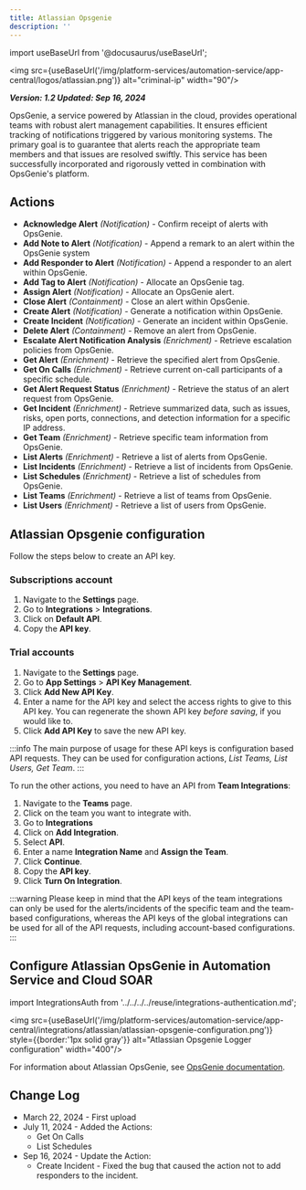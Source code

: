 ```yaml
---
title: Atlassian Opsgenie
description: ''
---
```


import useBaseUrl from '@docusaurus/useBaseUrl';

<img src={useBaseUrl('/img/platform-services/automation-service/app-central/logos/atlassian.png')} alt="criminal-ip" width="90"/>

***Version: 1.2
Updated: Sep 16, 2024***

OpsGenie, a service powered by Atlassian in the cloud, provides operational teams with robust alert management capabilities. It ensures efficient tracking of notifications triggered by various monitoring systems. The primary goal is to guarantee that alerts reach the appropriate team members and that issues are resolved swiftly. This service has been successfully incorporated and rigorously vetted in combination with OpsGenie's platform.

## Actions

* **Acknowledge Alert** *(Notification)* - Confirm receipt of alerts with OpsGenie.
* **Add Note to Alert** *(Notification)* -  Append a remark to an alert within the OpsGenie system
* **Add Responder to Alert** *(Notification)* - Append a responder to an alert within OpsGenie.
* **Add Tag to Alert** *(Notification)* - Allocate an OpsGenie tag.
* **Assign Alert** *(Notification)* - Allocate an OpsGenie alert.
* **Close Alert** *(Containment)* - Close an alert within OpsGenie.
* **Create Alert** *(Notification)* - Generate a notification within OpsGenie.
* **Create Incident** *(Notification)* - Generate an incident within OpsGenie.
* **Delete Alert** *(Containment)* - Remove an alert from OpsGenie.
* **Escalate Alert Notification Analysis** *(Enrichment)* - Retrieve escalation policies from OpsGenie.
* **Get Alert** *(Enrichment)* - Retrieve the specified alert from OpsGenie.
* **Get On Calls** *(Enrichment)* - Retrieve current on-call participants of a specific schedule.
* **Get Alert Request Status** *(Enrichment)* - Retrieve the status of an alert request from OpsGenie.
* **Get Incident** *(Enrichment)* - Retrieve summarized data, such as issues, risks, open ports, connections, and detection information for a specific IP address.
* **Get Team** *(Enrichment)* - Retrieve specific team information from OpsGenie.
* **List Alerts** *(Enrichment)* - Retrieve a list of alerts from OpsGenie.
* **List Incidents** *(Enrichment)* - Retrieve a list of incidents from OpsGenie.
* **List Schedules** *(Enrichment)* - Retrieve a list of schedules from OpsGenie.
* **List Teams** *(Enrichment)* - Retrieve a list of teams from OpsGenie.
* **List Users** *(Enrichment)* - Retrieve a list of users from OpsGenie.

## Atlassian Opsgenie configuration

Follow the steps below to create an API key. 

### Subscriptions account

1. Navigate to the **Settings** page.
1. Go to **Integrations** > **Integrations**.
1. Click on **Default API**.
1. Copy the **API key**.

### Trial accounts

1. Navigate to the **Settings** page.
1. Go to **App Settings** > **API Key Management**.
1. Click **Add New API Key**.
1. Enter a name for the API key and select the access rights to give to this API key. You can regenerate the shown API key *before saving*, if you would like to.
1. Click **Add API Key** to save the new API key.

:::info
The main purpose of usage for these API keys is configuration based API requests. They can be used for configuration actions, *List Teams, List Users, Get Team*.
:::

To run the other actions, you need to have an API from **Team Integrations**:

1. Navigate to the **Teams** page.
1. Click on the team you want to integrate with.
1. Go to **Integrations**
1. Click on **Add Integration**.
1. Select **API**.
1. Enter a name **Integration Name** and **Assign the Team**.
1. Click **Continue**.
1. Copy the **API key**.
1. Click **Turn On Integration**.

:::warning
Please keep in mind that the API keys of the team integrations can only be used for the alerts/incidents of the specific team and the team-based configurations, whereas the API keys of the global integrations can be used for all of the API requests, including account-based configurations.
:::

## Configure Atlassian OpsGenie in Automation Service and Cloud SOAR

import IntegrationsAuth from '../../../../reuse/integrations-authentication.md';

<IntegrationsAuth/>

<img src={useBaseUrl('/img/platform-services/automation-service/app-central/integrations/atlassian/atlassian-opsgenie-configuration.png')} style={{border:'1px solid gray'}} alt="Atlassian Opsgenie Logger configuration" width="400"/>

For information about Atlassian OpsGenie, see [OpsGenie documentation](https://support.atlassian.com/opsgenie/resources/).

## Change Log

* March 22, 2024 - First upload
* July 11, 2024 - Added the Actions:
    + Get On Calls
    + List Schedules
* Sep 16, 2024 - Update the Action:
    + Create Incident - Fixed the bug that caused the action not to add responders to the incident.

